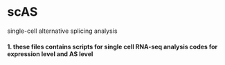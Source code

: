 # scAS
single-cell alternative splicing analysis

#### 1. these files contains scripts for single cell RNA-seq analysis codes for expression level and AS level
